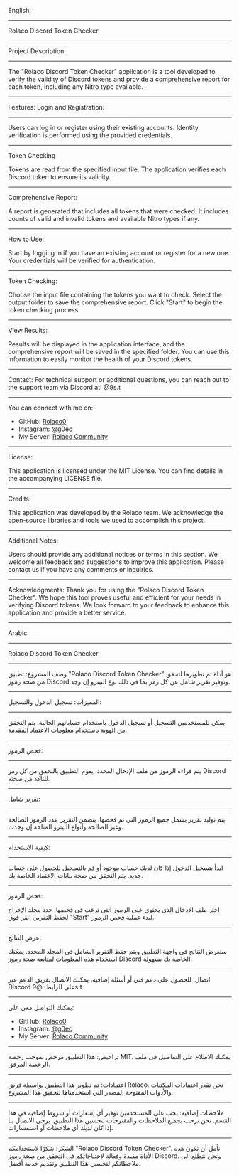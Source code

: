 English:
_________________________________________________________________________________________________________________________
Rolaco Discord Token Checker
_________________________________________________________________________________________________________________________
Project Description:
_________________________________________________________________________________________________________________________
The "Rolaco Discord Token Checker" application is a tool developed to verify the validity of Discord tokens and provide a comprehensive report for each token, including any Nitro type available.
_________________________________________________________________________________________________________________________
Features:
Login and Registration:
_________________________________________________________________________________________________________________________
Users can log in or register using their existing accounts.
Identity verification is performed using the provided credentials.
_________________________________________________________________________________________________________________________
Token Checking

Tokens are read from the specified input file.
The application verifies each Discord token to ensure its validity.
_________________________________________________________________________________________________________________________
Comprehensive Report:

A report is generated that includes all tokens that were checked.
It includes counts of valid and invalid tokens and available Nitro types if any.
_________________________________________________________________________________________________________________________
How to Use:

Start by logging in if you have an existing account or register for a new one.
Your credentials will be verified for authentication.
_________________________________________________________________________________________________________________________
Token Checking:

Choose the input file containing the tokens you want to check.
Select the output folder to save the comprehensive report.
Click "Start" to begin the token checking process.
_________________________________________________________________________________________________________________________
View Results:

Results will be displayed in the application interface, and the comprehensive report will be saved in the specified folder.
You can use this information to easily monitor the health of your Discord tokens.
_________________________________________________________________________________________________________________________
Contact:
For technical support or additional questions, you can reach out to the support team via Discord at: @9s.t
_________________________________________________________________________________________________________________________
You can connect with me on:

- GitHub: [Rolaco0](https://github.com/Rolaco0)
- Instagram: [@g0ec](https://www.instagram.com/g0ec/)
- My Server: [Rolaco Community](https://discord.gg/CY54GRWEbK)
_________________________________________________________________________________________________________________________
License:

This application is licensed under the MIT License. You can find details in the accompanying LICENSE file.
_________________________________________________________________________________________________________________________
Credits:

This application was developed by the Rolaco team.
We acknowledge the open-source libraries and tools we used to accomplish this project.
_________________________________________________________________________________________________________________________
Additional Notes:

Users should provide any additional notices or terms in this section.
We welcome all feedback and suggestions to improve this application. Please contact us if you have any comments or inquiries.
_________________________________________________________________________________________________________________________
Acknowledgments:
Thank you for using the "Rolaco Discord Token Checker". We hope this tool proves useful and efficient for your needs in verifying Discord tokens. We look forward to your feedback to enhance this application and provide a better service.
_________________________________________________________________________________________________________________________
Arabic:
_________________________________________________________________________________________________________________________
Rolaco Discord Token Checker
_________________________________________________________________________________________________________________________
وصف المشروع:
تطبيق "Rolaco Discord Token Checker" هو أداة تم تطويرها لتحقق من صحة رموز Discord وتوفير تقرير شامل عن كل رمز بما في ذلك نوع النيترو إن وجد.
_________________________________________________________________________________________________________________________
المميزات:
تسجيل الدخول والتسجيل:
_________________________________________________________________________________________________________________________
يمكن للمستخدمين التسجيل أو تسجيل الدخول باستخدام حساباتهم الحالية.
يتم التحقق من الهوية باستخدام معلومات الاعتماد المقدمة.
_________________________________________________________________________________________________________________________
فحص الرموز:
_________________________________________________________________________________________________________________________
يتم قراءة الرموز من ملف الإدخال المحدد.
يقوم التطبيق بالتحقق من كل رمز Discord للتأكد من صحته.
_________________________________________________________________________________________________________________________
تقرير شامل:
_________________________________________________________________________________________________________________________
يتم توليد تقرير يشمل جميع الرموز التي تم فحصها.
يتضمن التقرير عدد الرموز الصالحة وغير الصالحة وأنواع النيترو المتاحة إن وجدت.
_________________________________________________________________________________________________________________________
كيفية الاستخدام:
_________________________________________________________________________________________________________________________
ابدأ بتسجيل الدخول إذا كان لديك حساب موجود أو قم بالتسجيل للحصول على حساب جديد.
يتم التحقق من صحة بيانات الاعتماد الخاصة بك.
_________________________________________________________________________________________________________________________
فحص الرموز:

اختر ملف الإدخال الذي يحتوي على الرموز التي ترغب في فحصها.
حدد مجلد الإخراج لحفظ التقرير.
انقر فوق "Start" لبدء عملية فحص الرموز.
_________________________________________________________________________________________________________________________
عرض النتائج:

ستعرض النتائج في واجهة التطبيق ويتم حفظ التقرير الشامل في المجلد المحدد.
يمكنك استخدام هذه المعلومات لمتابعة صحة رموز Discord الخاصة بك بسهولة.
_________________________________________________________________________________________________________________________
اتصال:
للحصول على دعم فني أو أسئلة إضافية، يمكنك الاتصال بفريق الدعم عبر Discord على الرابط: @9s.t
_________________________________________________________________________________________________________________________
يمكنك التواصل معي على:

- GitHub: [Rolaco0](https://github.com/Rolaco0)
- Instagram: [@g0ec](https://www.instagram.com/g0ec/)
- My Server: [Rolaco Community](https://discord.gg/CY54GRWEbK)
_________________________________________________________________________________________________________________________
تراخيص:
هذا التطبيق مرخص بموجب رخصة MIT. يمكنك الاطلاع على التفاصيل في ملف الرخصة المرفق.
_________________________________________________________________________________________________________________________
اعتمادات:
تم تطوير هذا التطبيق بواسطة فريق Rolaco.
نحن نقدر اعتمادات المكتبات والأدوات المفتوحة المصدر التي استخدمناها لتحقيق هذا المشروع.
_________________________________________________________________________________________________________________________
ملاحظات إضافية:
يجب على المستخدمين توفير أي إشعارات أو شروط إضافية في هذا القسم.
نحن نرحب بجميع الملاحظات والمقترحات لتحسين هذا التطبيق. يرجى الاتصال بنا إذا كان لديك أي ملاحظات أو استفسارات.
_________________________________________________________________________________________________________________________
الشكر:
شكرًا لاستخدامكم "Rolaco Discord Token Checker". نأمل أن تكون هذه الأداة مفيدة وفعالة لاحتياجاتكم في التحقق من صحة رموز Discord. ونحن نتطلع إلى ملاحظاتكم لتحسين هذا التطبيق وتقديم خدمة أفضل.


